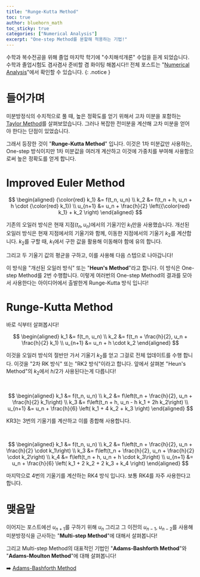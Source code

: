 ```yaml
---
title: "Runge-Kutta Method"
toc: true
author: bluehorn_math
toc_sticky: true
categories: ["Numerical Analysis"]
excerpt: "One-step Method를 분할해 적용하는 기법!"
---
```


수학과 복수전공을 위해 졸업 마지막 학기에 "수치해석개론" 수업을 듣게 되었습니다. 수학과 졸업시험도 겸사겸사 준비할 겸 화이팅 해봅시다!! 전체 포스트는 "[Numerical Analysis](/categories/numerical-analysis)"에서 확인할 수 있습니다.
{: .notice }

# 들어가며

미분방정식의 수치적으로 풀 때, 높은 정확도를 얻기 위해서 고차 미분을 포함하는 [Taylor Method](/2025/05/12/taylor-method/)를 살펴보았습니다. 그러나 복잡한 전미분을 계산해 고차 미분을 얻어야 한다는 단점이 있었습니다.

그래서 등장한 것이 "**Runge-Kutta Method**" 입니다. 이것은 1차 미분값만 사용하는, One-step 방식이지만 1차 미분값을 여러개 계산하고 이것에 가중치를 부여해 사용함으로써 높은 정확도를 얻게 합니다.

# Improved Euler Method

$$
\begin{aligned}
{\color{red} k_1} &= f(t_n, u_n) \\
k_2 &= f(t_n + h, u_n + h \cdot {\color{red} k_1}) \\
u_{n+1} &= u_n + \frac{h}{2} \left({\color{red} k_1} + k_2 \right)
\end{aligned}
$$

기존의 오일러 방식은 현재 지점($t_n, u_n$)에서의 기울기인 $k_1$만을 사용했습니다. 개선된 오일러 방식은 현재 지점에서의 기울기와 함께, 이동한 지점에서의 기울기 $k_2$를 계산합니다. $k_2$를 구할 때, $k_1$에서 구한 값을 활용해 이동해야 함에 유의 합니다.

그리고 두 기울기 값의 평균을 구하고, 이를 사용해 다음 스텝으로 나아갑니다!

이 방식을 "개선된 오일러 방식" 또는 "**Heun's Method**"라고 합니다. 이 방식은 One-step Method를 2번 수행합니다.
이렇게 여러번의 One-step Method의 결과를 모아서 사용한다는 아이디어에서 출발한게 Runge-Kutta 방식 입니다!

# Runge-Kutta Method

바로 식부터 살펴봅시다!

$$
\begin{aligned}
k_1 &= f(t_n, u_n) \\
k_2 &= f(t_n + \frac{h}{2}, u_n + \frac{h}{2} k_1) \\
u_{n+1} &= u_n + h \cdot k_2
\end{aligned}
$$

이것을 오일러 방식의 절반만 가서 기울기 $k_2$를 얻고 그걸로 전체 업데이트를 수행 합니다. 이것을 "2차 RK 방식" 또는 "RK2 방식"이라고 합니다. 앞에서 살펴본 "Heun's Method"의 $k_2$에서 $h/2$가 사용된다는게 다릅니다!

<br/>

$$
\begin{aligned}
k_1 &= f(t_n, u_n) \\
k_2 &= f\left(t_n + \frac{h}{2}, u_n + \frac{h}{2} k_1\right) \\
k_3 &= f\left(t_n + h, u_n - h k_1 + 2h k_2\right) \\
u_{n+1} &= u_n + \frac{h}{6} \left( k_1 + 4 k_2 + k_3 \right)
\end{aligned}
$$

KR3는 3번의 기울기를 계산하고 이를 종합해 사용합니다.

<br/>

$$
\begin{aligned}
k_1 &= f(t_n, u_n) \\
k_2 &= f\left(t_n + \frac{h}{2}, u_n + \frac{h}{2} \cdot k_1\right) \\
k_3 &= f\left(t_n + \frac{h}{2}, u_n + \frac{h}{2} \cdot k_2\right) \\
k_4 &= f\left(t_n + h, u_n + h \cdot k_3\right) \\
u_{n+1} &= u_n + \frac{h}{6} \left( k_1 + 2 k_2 + 2 k_3 + k_4 \right)
\end{aligned}
$$

마지막으로 4번의 기울기를 계산하는 RK4 방식 입니다. 보통 RK4를 자주 사용한다고 합니다.

# 맺음말

이어지는 포스트에선 $u_{n+1}$를 구하기 위해 $u_{n}$
그리고 그 이전의 $u_{n-1}$, $u_{n-2}$를 사용해
미분방정식을 근사하는 "**Multi-step Method**"에 대해서 살펴봅니다!

그리고 Multi-step Method의 대표적인 기법인 "**Adams-Bashforth Method**"와 "**Adams-Moulton Method**"에 대해 살펴봅니다!

➡️ [Adams-Bashforth Method](/2025/05/14/adams-bashforth-method/)
